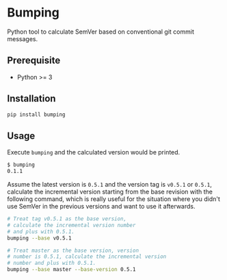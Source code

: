 # Bumping

Python tool to calculate SemVer based on conventional git commit messages.

## Prerequisite

- Python >= 3

## Installation

```bash
pip install bumping
```

## Usage

Execute `bumping` and the calculated version would be printed.

```bash
$ bumping
0.1.1
```

Assume the latest version is `0.5.1` and the version tag is `v0.5.1` or `0.5.1`, calculate the incremental version starting from the base revision with the following command, which is really useful for the situation where you didn't use SemVer in the previous versions and want to use it afterwards.

```bash
# Treat tag v0.5.1 as the base version, 
# calculate the incremental version number 
# and plus with 0.5.1.
bumping --base v0.5.1

# Treat master as the base version, version 
# number is 0.5.1, calculate the incremental version
# number and plus with 0.5.1.
bumping --base master --base-version 0.5.1
```
